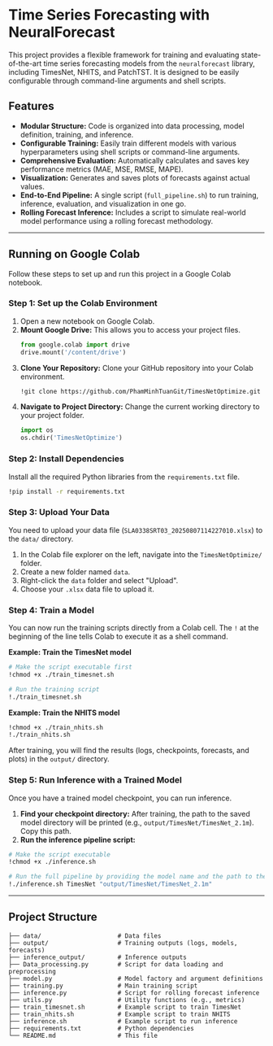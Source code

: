 # Time Series Forecasting with NeuralForecast

This project provides a flexible framework for training and evaluating state-of-the-art time series forecasting models from the `neuralforecast` library, including TimesNet, NHITS, and PatchTST. It is designed to be easily configurable through command-line arguments and shell scripts.

## Features

- **Modular Structure:** Code is organized into data processing, model definition, training, and inference.
- **Configurable Training:** Easily train different models with various hyperparameters using shell scripts or command-line arguments.
- **Comprehensive Evaluation:** Automatically calculates and saves key performance metrics (MAE, MSE, RMSE, MAPE).
- **Visualization:** Generates and saves plots of forecasts against actual values.
- **End-to-End Pipeline:** A single script (`full_pipeline.sh`) to run training, inference, evaluation, and visualization in one go.
- **Rolling Forecast Inference:** Includes a script to simulate real-world model performance using a rolling forecast methodology.

---

## Running on Google Colab

Follow these steps to set up and run this project in a Google Colab notebook.

### Step 1: Set up the Colab Environment

1.  Open a new notebook on Google Colab.
2.  **Mount Google Drive:** This allows you to access your project files.
    ```python
    from google.colab import drive
    drive.mount('/content/drive')
    ```
3.  **Clone Your Repository:** Clone your GitHub repository into your Colab environment.
    ```bash
    !git clone https://github.com/PhamMinhTuanGit/TimesNetOptimize.git
    ```
4.  **Navigate to Project Directory:** Change the current working directory to your project folder.
    ```python
    import os
    os.chdir('TimesNetOptimize')
    ```

### Step 2: Install Dependencies

Install all the required Python libraries from the `requirements.txt` file.

```bash
!pip install -r requirements.txt
```

### Step 3: Upload Your Data

You need to upload your data file (`SLA0338SRT03_20250807114227010.xlsx`) to the `data/` directory.

1.  In the Colab file explorer on the left, navigate into the `TimesNetOptimize/` folder.
2.  Create a new folder named `data`.
3.  Right-click the `data` folder and select "Upload".
4.  Choose your `.xlsx` data file to upload it.

### Step 4: Train a Model

You can now run the training scripts directly from a Colab cell. The `!` at the beginning of the line tells Colab to execute it as a shell command.

**Example: Train the TimesNet model**

```bash
# Make the script executable first
!chmod +x ./train_timesnet.sh

# Run the training script
!./train_timesnet.sh
```

**Example: Train the NHITS model**

```bash
!chmod +x ./train_nhits.sh
!./train_nhits.sh
```

After training, you will find the results (logs, checkpoints, forecasts, and plots) in the `output/` directory.

### Step 5: Run Inference with a Trained Model

Once you have a trained model checkpoint, you can run inference.

1.  **Find your checkpoint directory:** After training, the path to the saved model directory will be printed (e.g., `output/TimesNet/TimesNet_2.1m`). Copy this path.
2.  **Run the inference pipeline script:**

```bash
# Make the script executable
!chmod +x ./inference.sh

# Run the full pipeline by providing the model name and the path to the checkpoint directory
!./inference.sh TimesNet "output/TimesNet/TimesNet_2.1m"
```

---

## Project Structure

```
├── data/                     # Data files
├── output/                   # Training outputs (logs, models, forecasts)
├── inference_output/         # Inference outputs
├── Data_processing.py        # Script for data loading and preprocessing
├── model.py                  # Model factory and argument definitions
├── training.py               # Main training script
├── inference.py              # Script for rolling forecast inference
├── utils.py                  # Utility functions (e.g., metrics)
├── train_timesnet.sh         # Example script to train TimesNet
├── train_nhits.sh            # Example script to train NHITS
├── inference.sh              # Example script to run inference
├── requirements.txt          # Python dependencies
└── README.md                 # This file
```
